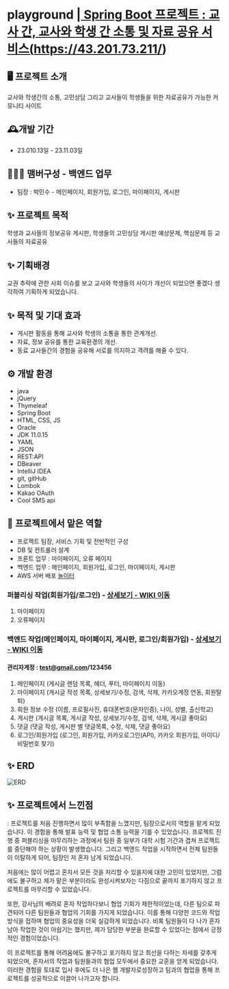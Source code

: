 # playground |<a href="https://43.201.73.211/"> Spring Boot 프로젝트 : 교사 간, 교사와 학생 간 소통 및 자료 공유 서비스(https://43.201.73.211/)</a>

## 🖥️ 프로젝트 소개
교사와 학생간의 소통, 고민상담 그리고 교사들이 학생들을 위한 자료공유가 가능한 커뮤니티 사이트

## 🕰️개발 기간
* 23.010.13일 - 23.11.03일

## 🧑‍🤝‍🧑 맴버구성 - 백엔드 업무
 - 팀장  : 박민수 - 메인페이지, 회원가입, 로그인, 마이페이지, 게시판
 
 ## ✨ 프로젝트 목적 
 학생과 교사들의 정보공유 게시판, 학생들의 고민상담 게시판
 예상문제, 핵심문제 등 교사들의 자료공유
 
 ## ✨ 기획배경
 교권 추락에 관한 사회 이슈를 보고 교사와 학생들의 사이가 개선이 되었으면 좋겠다 생각하여 기획하게 되었습니다.

 ## ✨ 목적 및 기대 효과
- 게시판 활동을 통해 교사와 학생의 소통을 통한 관계개선.
- 자료, 정보 공유를 통한 교육환경의 개선. 
- 동료 교사들간의 경험을 공유해 서로를 의지하고 격려를 해줄 수 있다.

## ⚙️ 개발 환경
- java
- jQuery
- Thymeleaf
- Spring Boot
- HTML, CSS, JS
- Oracle
- JDK 11.0.15
- YAML
- JSON
- REST:API
- DBeaver
- IntelliJ IDEA
- git, gitHub
- Lombok
- Kakao OAuth
- Cool SMS api 

 ## 📌 프로젝트에서 맡은 역할 
- 프로젝트 팀장, 서비스 기획 및 전반적인 구성
- DB 및 컨트롤러 설계 
- 프론트 업무 : 마이페이지, 오류 페이지 
- 백엔드 업무 : 메인페이지, 회원가입, 로그인, 마이페이지, 게시판
- AWS 서버 배포 <a href="https://43.201.73.211/">놀이터</a>

### 퍼블리싱 작업(회원가입/로그인) - <a href="https://github.com/pmscode96/playground-3team/wiki/%EB%A7%A1%EC%9D%80-%EA%B8%B0%EB%8A%A5-%EC%86%8C%EA%B0%9C(%ED%8D%BC%EB%B8%94%EB%A6%AC%EC%8B%B1)" > 상세보기 - WIKI 이동</a>
 1. 마이페이지 <br>
 2. 오류페이지 <br>

### 백엔드 작업(메인페이지, 마이페이지, 게시판, 로그인/회원가입) - <a href="https://github.com/pmscode96/playground-3team/wiki/%EB%A7%A1%EC%9D%80-%EA%B8%B0%EB%8A%A5-%EC%86%8C%EA%B0%9C(%EB%B0%B1%EC%95%A4%EB%93%9C)" >상세보기 - WIKI 이동</a>
#### 관리자계정 : test@gmail.com/123456
 1. 메인페이지 (게시글 랜덤 목록, 헤더, 푸터, 마이페이지 이동) <br>
 2. 마이페이지 (게시글 작성 목록, 상세보기/수정, 검색, 삭제, 카카오계정 연동, 회원탈퇴)<br>
 3. 회원 정보 수정 (이름, 프로필사진, 휴대폰번호(문자인증), 나이, 성별, 출신학교)<br>
 4. 게시판 (게시글 목록, 게시글 작성, 상세보기/수정, 검색, 삭제, 게시글 좋아요)<br>
 5. 댓글 (댓글 작성, 게시판 별 댓글목록, 수정, 삭제, 댓글 좋아요)<br>
 6. 로그인/회원가입 (로그인, 회원가입, 카카오로그인(API), 카카오 회원가입, 아이디/비밀번호 찾기)<br>

## ✨ ERD
![ERD](https://github.com/playground-project-3team/playground-3team/assets/142221992/db33b263-08c3-460f-88e3-984918527e12)

## ✨ 프로젝트에서 느낀점
 : 프로젝트를 처음 진행하면서 많이 부족함을 느꼈지만, 팀장으로서의 역할을 맡게 되었습니다. 이 경험을 통해 발표 능력 및 협업 소통 능력을 기를 수 있었습니다. 프로젝트 진행 중 퍼블리싱을 마무리하는 과정에서 팀원 중 일부가 대학 시험 기간과 겹쳐 프로젝트를 중단해야 하는 상황이 발생했습니다. 그리고 백앤드 작업을 시작하면서 전체 팀원들이 이탈하게 되어, 팀장인 저 혼자 남게 되었습니다.

처음에는 많이 어렵고 혼자서 모든 것을 처리할 수 있을지에 대한 고민이 있었지만, 그럼에도 불구하고 제가 맡은 부분이라도 완성시켜보자는 다짐으로 끝까지 포기하지 않고 프로젝트를 마무리할 수 있었습니다.

또한, 강사님의 배려로 혼자 작업하다보니 협업 기회가 제한적이었는데, 다른 팀으로 파견되어 다른 팀원들과 협업의 기회를 가지게 되었습니다. 이를 통해 다양한 코드와 작업 방식을 접하며 협업의 중요성을 더욱 실감하게 되었습니다. 비록 팀원들이 다 나가 혼자 남아 작업한 것이 아쉽기는 했지만, 제가 담당한 부분을 완료할 수 있었다는 점에서 긍정적인 경험이었습니다.

이 프로젝트를 통해 어려움에도 불구하고 포기하지 않고 최선을 다하는 자세를 갖추게 되었으며, 혼자서의 작업과 팀원들과의 협업 모두에서 중요한 교훈을 얻게 되었습니다. 이러한 경험을 토대로 입사 후에도 더 나은 웹 개발자로성장하고 팀과의 협업을 통해 프로젝트를 성공적으로 이끌어 나가고자 합니다.



